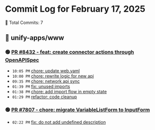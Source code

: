 # Commit Log for February 17, 2025

📝 Total Commits: 7

## 📁 unify-apps/www

### 🟢 [PR #8432 - feat: create connector actions through OpenAPISpec](https://github.com/unify-apps/www/pull/8432)

- `10:05 PM` [chore: update web.yaml](https://github.com/unify-apps/www/commit/d72e1e1e2b0f9c34767591a9316092c4355c3819)
- `10:00 PM` [chore: rewrite logic for new api](https://github.com/unify-apps/www/commit/e81f3c308eef3d24edde089dc0e32668b3ef4b82)
- `09:35 PM` [chore: network api sync](https://github.com/unify-apps/www/commit/73644db02a94ffd7cf795423347be63ec3b5f319)
- `01:39 PM` [fix: unused imports](https://github.com/unify-apps/www/commit/89f2882d0d7b68d69a0c34ec4970de68ddd7c45e)
- `01:38 PM` [chore: add import flow in empty state](https://github.com/unify-apps/www/commit/e8a6ce7c17895949a4f28e618138768f81df71f4)
- `01:29 PM` [refactor: code cleanup](https://github.com/unify-apps/www/commit/7db147a567530546b7a20677f1b3b9ebf43ea888)

### 🟢 [PR #7807 - chore: migrate VariableListForm to InputForm](https://github.com/unify-apps/www/pull/7807)

- `02:22 PM` [fix: do not add undefined description](https://github.com/unify-apps/www/commit/d04318e666f719ea3dac579460780178e89938cd)


